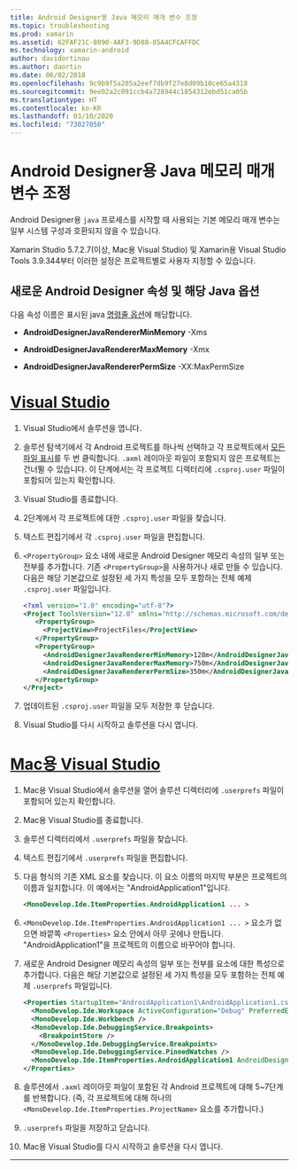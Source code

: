 ```yaml
---
title: Android Designer용 Java 메모리 매개 변수 조정
ms.topic: troubleshooting
ms.prod: xamarin
ms.assetid: 62FAF21C-8090-4AF3-9D88-05A4CFCAFFDC
ms.technology: xamarin-android
author: davidortinau
ms.author: daortin
ms.date: 06/02/2018
ms.openlocfilehash: 9c9b9f5a205a2eef7db9f27e8d09b10ce65a4318
ms.sourcegitcommit: 9ee02a2c091ccb4a728944c1854312ebd51ca05b
ms.translationtype: HT
ms.contentlocale: ko-KR
ms.lasthandoff: 03/10/2020
ms.locfileid: "73027050"
---
```

# <a name="adjusting-java-memory-parameters-for-the-android-designer"></a>Android Designer용 Java 메모리 매개 변수 조정

Android Designer용 `java` 프로세스를 시작할 때 사용되는 기본 메모리 매개 변수는 일부 시스템 구성과 호환되지 않을 수 있습니다.

Xamarin Studio 5.7.2.7(이상, Mac용 Visual Studio) 및 Xamarin용 Visual Studio Tools 3.9.344부터 이러한 설정은 프로젝트별로 사용자 지정할 수 있습니다.

## <a name="new-android-designer-properties-and-corresponding-java-options"></a>새로운 Android Designer 속성 및 해당 Java 옵션

다음 속성 이름은 표시된 java [명령줄 옵션](https://docs.oracle.com/javase/7/docs/technotes/tools/windows/java.html)에 해당합니다.

- **AndroidDesignerJavaRendererMinMemory** -Xms

- **AndroidDesignerJavaRendererMaxMemory** -Xmx

- **AndroidDesignerJavaRendererPermSize** -XX:MaxPermSize

# <a name="visual-studio"></a>[Visual Studio](#tab/windows)

1. Visual Studio에서 솔루션을 엽니다.

2. 솔루션 탐색기에서 각 Android 프로젝트를 하나씩 선택하고 각 프로젝트에서 [모든 파일 표시](https://docs.microsoft.com/previous-versions/visualstudio/visual-studio-2008/4afxey9h(v=vs.90))를 두 번 클릭합니다. `.axml` 레이아웃 파일이 포함되지 않은 프로젝트는 건너뛸 수 있습니다. 이 단계에서는 각 프로젝트 디렉터리에 `.csproj.user` 파일이 포함되어 있는지 확인합니다.

3. Visual Studio를 종료합니다.

4. 2단계에서 각 프로젝트에 대한 `.csproj.user` 파일을 찾습니다.

5. 텍스트 편집기에서 각 `.csproj.user` 파일을 편집합니다.

6. `<PropertyGroup>` 요소 내에 새로운 Android Designer 메모리 속성의 일부 또는 전부를 추가합니다. 기존 `<PropertyGroup>`을 사용하거나 새로 만들 수 있습니다. 다음은 해당 기본값으로 설정된 세 가지 특성을 모두 포함하는 전체 예제 `.csproj.user` 파일입니다.

    ```xml
    <?xml version="1.0" encoding="utf-8"?>
    <Project ToolsVersion="12.0" xmlns="http://schemas.microsoft.com/developer/msbuild/2003">
       <PropertyGroup>
         <ProjectView>ProjectFiles</ProjectView>
       </PropertyGroup>
       <PropertyGroup>
         <AndroidDesignerJavaRendererMinMemory>128m</AndroidDesignerJavaRendererMinMemory>
         <AndroidDesignerJavaRendererMaxMemory>750m</AndroidDesignerJavaRendererMaxMemory>
         <AndroidDesignerJavaRendererPermSize>350m</AndroidDesignerJavaRendererPermSize>
       </PropertyGroup>
    </Project>
    ```

7. 업데이트된 `.csproj.user` 파일을 모두 저장한 후 닫습니다.

8. Visual Studio를 다시 시작하고 솔루션을 다시 엽니다.

# <a name="visual-studio-for-mac"></a>[Mac용 Visual Studio](#tab/macos)

1. Mac용 Visual Studio에서 솔루션을 열어 솔루션 디렉터리에 `.userprefs` 파일이 포함되어 있는지 확인합니다.

2. Mac용 Visual Studio를 종료합니다.

3. 솔루션 디렉터리에서 `.userprefs` 파일을 찾습니다.

4. 텍스트 편집기에서 `.userprefs` 파일을 편집합니다.

5. 다음 형식의 기존 XML 요소를 찾습니다. 이 요소 이름의 마지막 부분은 프로젝트의 이름과 일치합니다. 이 예에서는 "AndroidApplication1"입니다.

    ```xml
    <MonoDevelop.Ide.ItemProperties.AndroidApplication1 ... >
    ```

6. `<MonoDevelop.Ide.ItemProperties.AndroidApplication1 ... >` 요소가 없으면 바깥쪽 `<Properties>` 요소 안에서 아무 곳에나 만듭니다. "AndroidApplication1"을 프로젝트의 이름으로 바꾸어야 합니다.

7. 새로운 Android Designer 메모리 속성의 일부 또는 전부를 요소에 대한 특성으로 추가합니다. 다음은 해당 기본값으로 설정된 세 가지 특성을 모두 포함하는 전체 예제 `.userprefs` 파일입니다.

    ```xml
    <Properties StartupItem="AndroidApplication1\AndroidApplication1.csproj">
      <MonoDevelop.Ide.Workspace ActiveConfiguration="Debug" PreferredExecutionTarget="Android.SelectDevice" />
      <MonoDevelop.Ide.Workbench />
      <MonoDevelop.Ide.DebuggingService.Breakpoints>
        <BreakpointStore />
      </MonoDevelop.Ide.DebuggingService.Breakpoints>
      <MonoDevelop.Ide.DebuggingService.PinnedWatches />
      <MonoDevelop.Ide.ItemProperties.AndroidApplication1 AndroidDesignerJavaRendererMinMemory="128m" AndroidDesignerJavaRendererMaxMemory="750m" AndroidDesignerJavaRendererPermSize="350m" />
    </Properties>
    ```

8. 솔루션에서 `.axml` 레이아웃 파일이 포함된 각 Android 프로젝트에 대해 5~7단계를 반복합니다. (즉, 각 프로젝트에 대해 하나의 `<MonoDevelop.Ide.ItemProperties.ProjectName>` 요소를 추가합니다.)

9. `.userprefs` 파일을 저장하고 닫습니다.

10. Mac용 Visual Studio를 다시 시작하고 솔루션을 다시 엽니다.

-----
